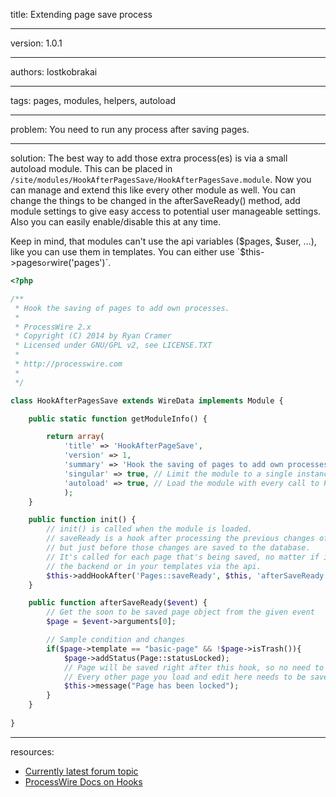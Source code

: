 title: Extending page save process

----

version: 1.0.1

----

authors: lostkobrakai

----

tags: pages, modules, helpers, autoload

----

problem:
You need to run any process after saving pages.

----

solution:
The best way to add those extra process(es) is via a small autoload module. This can be placed in `/site/modules/HookAfterPagesSave/HookAfterPagesSave.module`. Now you can manage and extend this like every other module as well. You can change the things to be changed in the afterSaveReady() method, add module settings to give easy access to potential user manageable settings. Also you can easily enable/disable this at any time. 

Keep in mind, that modules can't use the api variables ($pages, $user, …), like you can use them in templates. You can either use `$this->pages` or `wire('pages')`.

```PHP
<?php

/**
 * Hook the saving of pages to add own processes.
 * 
 * ProcessWire 2.x 
 * Copyright (C) 2014 by Ryan Cramer 
 * Licensed under GNU/GPL v2, see LICENSE.TXT
 * 
 * http://processwire.com
 *
 */

class HookAfterPagesSave extends WireData implements Module {

    public static function getModuleInfo() {

        return array(
            'title' => 'HookAfterPageSave', 
            'version' => 1, 
            'summary' => 'Hook the saving of pages to add own processes.',
            'singular' => true, // Limit the module to a single instance
            'autoload' => true, // Load the module with every call to ProcessWire 
            );
    }

    public function init() {
        // init() is called when the module is loaded.
        // saveReady is a hook after processing the previous changes of the page,
        // but just before those changes are saved to the database.
        // It's called for each page that's being saved, no matter if it's in
        // the backend or in your templates via the api.
        $this->addHookAfter('Pages::saveReady', $this, 'afterSaveReady'); 
    }

    public function afterSaveReady($event) {
        // Get the soon to be saved page object from the given event
        $page = $event->arguments[0]; 

        // Sample condition and changes
        if($page->template == "basic-page" && !$page->isTrash()){
            $page->addStatus(Page::statusLocked);
            // Page will be saved right after this hook, so no need to call save().
            // Every other page you load and edit here needs to be saved manually.
            $this->message("Page has been locked");
        }
    }
    
}
```

----

resources:
* [Currently latest forum topic](https://processwire.com/talk/topic/8863-new-to-hooks-trying-to-wrap-my-head-around-the-syntax/)
* [ProcessWire Docs on Hooks](http://processwire.com/api/hooks/)
